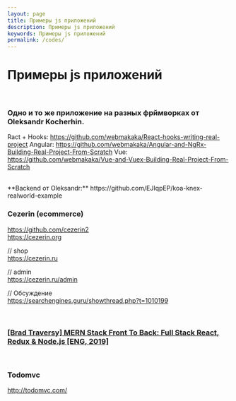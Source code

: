 ```yaml
---
layout: page
title: Примеры js приложений
description: Примеры js приложений
keywords: Примеры js приложений
permalink: /codes/
---
```


# Примеры js приложений

<br/>

### Одно и то же приложение на разных фрймворках от Oleksandr Kocherhin.

Ract + Hooks: https://github.com/webmakaka/React-hooks-writing-real-project
Angular: https://github.com/webmakaka/Angular-and-NgRx-Building-Real-Project-From-Scratch
Vue: https://github.com/webmakaka/Vue-and-Vuex-Building-Real-Project-From-Scratch

<br/>
**Backend от Oleksandr:**  
https://github.com/EJIqpEP/koa-knex-realworld-example

<br/>

### Cezerin (ecommerce)

https://github.com/cezerin2  
https://cezerin.org

// shop  
https://cezerin.ru

// admin  
https://cezerin.ru/admin

// Обсуждение  
https://searchengines.guru/showthread.php?t=1010199

<br/>

### <a href="https://github.com/webmakaka/MERN-Stack-Front-To-Back-v2.0" rel="nofollow" target="_blank">[Brad Traversy] MERN Stack Front To Back: Full Stack React, Redux & Node.js [ENG, 2019]</a>

<br/>

### Todomvc

http://todomvc.com/
